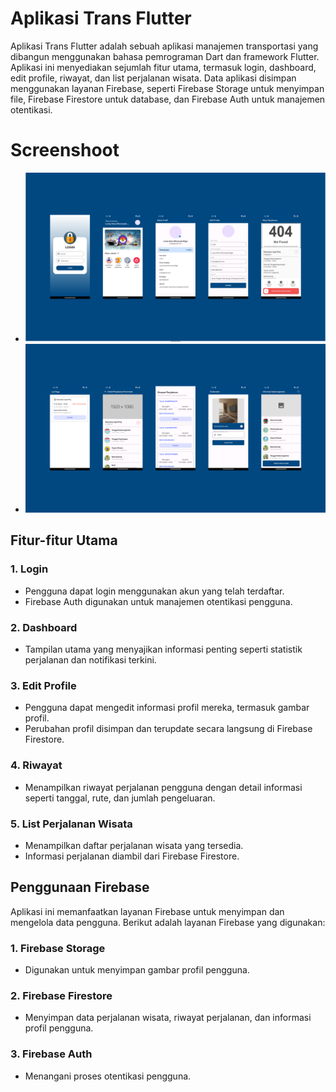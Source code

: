 # Aplikasi Trans Flutter

Aplikasi Trans Flutter adalah sebuah aplikasi manajemen transportasi yang dibangun menggunakan bahasa pemrograman Dart dan framework Flutter. Aplikasi ini menyediakan sejumlah fitur utama, termasuk login, dashboard, edit profile, riwayat, dan list perjalanan wisata. Data aplikasi disimpan menggunakan layanan Firebase, seperti Firebase Storage untuk menyimpan file, Firebase Firestore untuk database, dan Firebase Auth untuk manajemen otentikasi.

# Screenshoot

- ![TRANS1!](assets/screenshot/ss_1.png)
- ![TRANS2!](assets/screenshot/ss_2.png)

## Fitur-fitur Utama

### 1. Login
- Pengguna dapat login menggunakan akun yang telah terdaftar.
- Firebase Auth digunakan untuk manajemen otentikasi pengguna.

### 2. Dashboard
- Tampilan utama yang menyajikan informasi penting seperti statistik perjalanan dan notifikasi terkini.

### 3. Edit Profile
- Pengguna dapat mengedit informasi profil mereka, termasuk gambar profil.
- Perubahan profil disimpan dan terupdate secara langsung di Firebase Firestore.

### 4. Riwayat
- Menampilkan riwayat perjalanan pengguna dengan detail informasi seperti tanggal, rute, dan jumlah pengeluaran.

### 5. List Perjalanan Wisata
- Menampilkan daftar perjalanan wisata yang tersedia.
- Informasi perjalanan diambil dari Firebase Firestore.

## Penggunaan Firebase

Aplikasi ini memanfaatkan layanan Firebase untuk menyimpan dan mengelola data pengguna. Berikut adalah layanan Firebase yang digunakan:

### 1. Firebase Storage
- Digunakan untuk menyimpan gambar profil pengguna.

### 2. Firebase Firestore
- Menyimpan data perjalanan wisata, riwayat perjalanan, dan informasi profil pengguna.

### 3. Firebase Auth
- Menangani proses otentikasi pengguna.